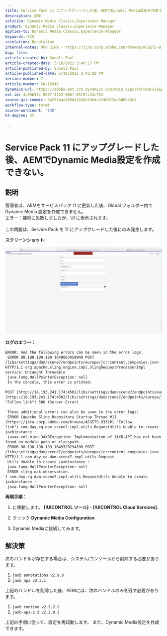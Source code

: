 ```yaml
---
title: Service Pack 11 にアップグレードした後、AEMでDynamic Media設定を作成できない。
description: 説明
solution: Dynamic Media Classic,Experience Manager
product: Dynamic Media Classic,Experience Manager
applies-to: Dynamic Media Classic,Experience Manager
keywords: KCS
resolution: Resolution
internal-notes: RFH JIRA - https://jira.corp.adobe.com/browse/ASSETS-9332
bug: false
article-created-by: Sunali Paul
article-created-date: 5/18/2022 2:40:17 PM
article-published-by: Sunali Paul
article-published-date: 5/18/2022 2:42:02 PM
version-number: 7
article-number: KA-19346
dynamics-url: https://adobe-ent.crm.dynamics.com/main.aspx?forceUCI=1&pagetype=entityrecord&etn=knowledgearticle&id=f2ac3e69-b8d6-ec11-a7b5-000d3a3adbfc
exl-id: 4c96b5fc-8697-4f25-866f-65f8fc33c784
source-git-commit: 6a23faae10364181be7dedc2f408f2ad8d8be3c9
workflow-type: tm+mt
source-wordcount: '140'
ht-degree: 3%

---
```


# Service Pack 11 にアップグレードした後、AEMでDynamic Media設定を作成できない。

## 説明

管理者は、AEMをサービスパック 11 に更新した後、Global フォルダー内で Dynamic Media 設定を作成できません。
<br>エラー：接続に失敗しましたが、UI に表示されます。<br><br>
この問題は、Service Pack を 11 にアップグレードした後にのみ発生します。

<b>スクリーンショット:</b>

![](assets/___f3ac3e69-b8d6-ec11-a7b5-000d3a3adbfc___.png)

<b>ログのエラー：</b>

```
ERROR: And the following errors can be seen in the error logs:
 ERROR 88.198.190.189 1649063458948 POST /libs/settings/dam/scene7/endpoints/europe/jcr:content.companies.json HTTP/1.1 org.apache.sling.engine.impl.SlingRequestProcessorImpl service: Uncaught Throwable
 java.lang.NullPointerException: null
 In the console, this error is printed:
 POST [http://18.193.241.174:4502/libs/settings/dam/scene7/endpoints/europe/jcr:content.companies.json](http://18.193.241.174:4502/libs/settings/dam/scene7/endpoints/europe/jcr:content.companies.json "Follow link") 500 (Server Error)

 These additional errors can also be seen in the error logs:
 ERROR [Apache Sling Repository Startup Thread #1](https://jira.corp.adobe.com/browse/ASSETS-9332#1 "Follow link") com.day.cq.dam.scene7.impl.utils.RequestUtils Unable to create jaxbinstance :
 javax.xml.bind.JAXBException: Implementation of JAXB-API has not been found on module path or classpath.
 ERROR 88.198.190.189 1649328294390 POST /libs/settings/dam/scene7/endpoints/europe/jcr:content.companies.json HTTP/1.1 com.day.cq.dam.scene7.impl.utils.Request
 Utils Unable to create jaxbinstance :
 java.lang.NullPointerException: null
 ERROR sling-oak-observation-1 com.day.cq.dam.scene7.impl.utils.RequestUtils Unable to create jaxbinstance :
 java.lang.NullPointerException: null
```

<b>再現手順：</b>

1. に移動します。 **[!UICONTROL ツール]** - **[!UICONTROL Cloud Services]**.

2. クリック **Dynamic Media Configuration**.

3. Dynamic Mediaに接続してみます。


## 解決策


次のバンドルが存在する場合は、システム/コンソールから削除する必要があります。

1. `jaxb annotations v2.9.8`
2. `jaxb api v2.3.1`


上記のバンドルを削除した後、AEMには、次のバンドルのみを残す必要があります。

1. `jaxb runtime v2.3.2.2`
2. `jaxb-api-2.3 v2.3.0.3`


上記の手順に従って、設定を再起動します。 また、Dynamic Media設定を作成できます。
